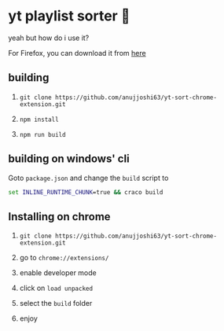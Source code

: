 # yt playlist sorter 🚀

yeah but how do i use it?

For Firefox, you can download it from [here](https://addons.mozilla.org/firefox/addon/youtube-playlist-sorter/)

## building

1. `git clone https://github.com/anujjoshi63/yt-sort-chrome-extension.git`

1. `npm install`

1. `npm run build`

## building on windows' cli

Goto `package.json` and change the `build` script to

```cmd
set INLINE_RUNTIME_CHUNK=true && craco build
```

## Installing on chrome

1. `git clone https://github.com/anujjoshi63/yt-sort-chrome-extension.git`

1. go to `chrome://extensions/`

1. enable developer mode

1. click on `load unpacked`

1. select the `build` folder

1. enjoy
